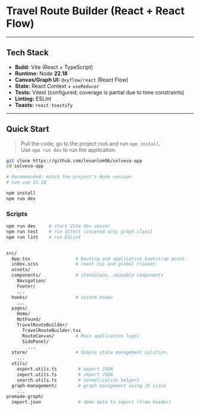 # Travel Route Builder (React + React Flow)

---

## Tech Stack

- **Build:** Vite (React + TypeScript)
- **Runtime:** Node **22.18**
- **Canvas/Graph UI:** `@xyflow/react` (React Flow)
- **State:** React Context + `useReducer`
- **Tests:** Vitest (configured; coverage is partial due to time constraints)
- **Linting:** ESLint
- **Toasts:** `react-toastify`

---

## Quick Start

> Pull the code, go to the project root and run `npm install`.  
> Use `npm run dev` to run the application.

```bash
git clone https://github.com/levanlom96/solveva-app
cd solveva-app

# Recommended: match the project's Node version
# nvm use 22.18

npm install
npm run dev
```

### Scripts

```bash
npm run dev     # start Vite dev server
npm run test    # run Vitest (covered only graph class)
npm run lint    # run ESLint
```

```bash

src/
  App.tsx                 # Routing and application bootstrap point.            
  index.scss              # reset css and global classes
  assets/
  components/             # standalone, reusable components
    Navigation/
    Footer/
    ...
  hooks/                  # custom hooks
    ...
  pages/
    Home/
    NotFound/
    TravelRouteBuilder/
      TravelRouteBuilder.tsx
      RouteCanvas/        # Main application logic
      SidePanel/
        ...
  store/                  # Simple state management solution.
    ...
  utils/
    export.utils.ts        # export JSON
    import.utils.ts        # import JSON
    search.utils.ts        # normalization helpers
  graph-management/        # graph management using JS class
    ...
premade-graph/
  import.json              # demo data to import (from header)
```